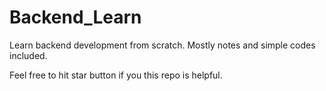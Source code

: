 # Backend_Learn
Learn backend development from scratch. Mostly notes and simple codes included.

Feel free to hit star button if you this repo is helpful.
